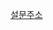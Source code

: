 [설문주소](https://docs.google.com/forms/d/e/1FAIpQLSeoPSIVSWCFja6SkvAzmKnDHebLN-5djYFDp5bv7HCBowK9jg/viewform)
